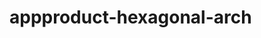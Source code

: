    # appproduct-hexagonal-arch                 
            
         
                
           
        
             
              
   
     
